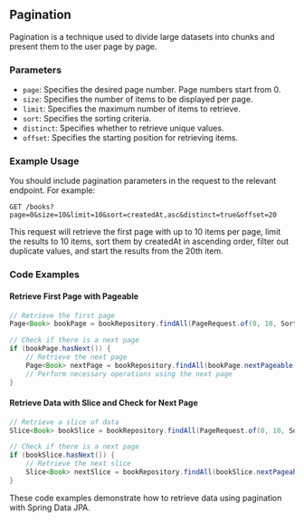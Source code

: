 ## Pagination

Pagination is a technique used to divide large datasets into chunks and present them to the user page by page.

### Parameters

- `page`: Specifies the desired page number. Page numbers start from 0.
- `size`: Specifies the number of items to be displayed per page.
- `limit`: Specifies the maximum number of items to retrieve.
- `sort`: Specifies the sorting criteria.
- `distinct`: Specifies whether to retrieve unique values.
- `offset`: Specifies the starting position for retrieving items.

### Example Usage

You should include pagination parameters in the request to the relevant endpoint. For example:

```
GET /books?page=0&size=10&limit=10&sort=createdAt,asc&distinct=true&offset=20
```

This request will retrieve the first page with up to 10 items per page, limit the results to 10 items, sort them by createdAt in ascending order, filter out duplicate values, and start the results from the 20th item.

### Code Examples

#### Retrieve First Page with Pageable

```java
// Retrieve the first page
Page<Book> bookPage = bookRepository.findAll(PageRequest.of(0, 10, Sort.by("createdAt")));

// Check if there is a next page
if (bookPage.hasNext()) {
    // Retrieve the next page
    Page<Book> nextPage = bookRepository.findAll(bookPage.nextPageable());
    // Perform necessary operations using the next page
}
```

#### Retrieve Data with Slice and Check for Next Page

```java
// Retrieve a slice of data
Slice<Book> bookSlice = bookRepository.findAll(PageRequest.of(0, 10, Sort.by("createdAt")));

// Check if there is a next page
if (bookSlice.hasNext()) {
    // Retrieve the next slice
    Slice<Book> nextSlice = bookRepository.findAll(bookSlice.nextPageable());
}
```

These code examples demonstrate how to retrieve data using pagination with Spring Data JPA.
